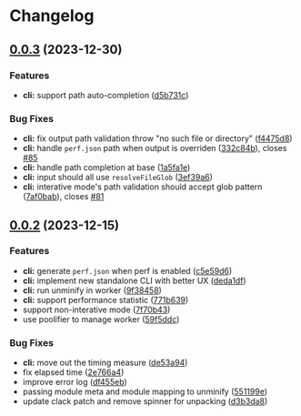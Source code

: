 # Changelog

## [0.0.3](https://github.com/pionxzh/wakaru/compare/cli-v0.0.2...cli-v0.0.3) (2023-12-30)


### Features

* **cli:** support path auto-completion ([d5b731c](https://github.com/pionxzh/wakaru/commit/d5b731cb9fba2941ac4e74035c5d3e00dbfe2c4e))


### Bug Fixes

* **cli:** fix output path validation throw "no such file or directory" ([f4475d8](https://github.com/pionxzh/wakaru/commit/f4475d865aab57d13b0d6d9683fe60c229393849))
* **cli:** handle `perf.json` path when output is overriden ([332c84b](https://github.com/pionxzh/wakaru/commit/332c84ba641cac2c2a08540a6098accb9be28f92)), closes [#85](https://github.com/pionxzh/wakaru/issues/85)
* **cli:** handle path completion at base ([1a5fa1e](https://github.com/pionxzh/wakaru/commit/1a5fa1efa727660cbad57dcf09f7dbe8654447d0))
* **cli:** input should all use `resolveFileGlob` ([3ef39a6](https://github.com/pionxzh/wakaru/commit/3ef39a6aa8dfe1d5e2c03b0965824528ac17c869))
* **cli:** interative mode's path validation should accept glob pattern ([7af0bab](https://github.com/pionxzh/wakaru/commit/7af0bab5f66e4004b3951f24c92478da54a40ca8)), closes [#81](https://github.com/pionxzh/wakaru/issues/81)

## [0.0.2](https://github.com/pionxzh/wakaru/compare/cli-v0.0.1...cli-v0.0.2) (2023-12-15)


### Features

* **cli:** generate `perf.json` when perf is enabled ([c5e59d6](https://github.com/pionxzh/wakaru/commit/c5e59d6d32d585b73f8da92adfc0d591bb50d24f))
* **cli:** implement new standalone CLI with better UX ([deda1df](https://github.com/pionxzh/wakaru/commit/deda1df1c2894c7e9b2b443c01033d366eec549c))
* **cli:** run unminify in worker ([9f38458](https://github.com/pionxzh/wakaru/commit/9f38458b198a48ad6fec95c7ede1c9ff41f283d8))
* **cli:** support performance statistic ([771b639](https://github.com/pionxzh/wakaru/commit/771b639f8147666dee984c5c196d746db5a896b3))
* support non-interative mode ([7f70b43](https://github.com/pionxzh/wakaru/commit/7f70b43f1c4365476c4a4ec2aa77a86652052a2d))
* use poolifier to manage worker ([59f5ddc](https://github.com/pionxzh/wakaru/commit/59f5ddc61d2b0e7f7b59beadcb8c57887777cbf4))


### Bug Fixes

* **cli:** move out the timing measure ([de53a94](https://github.com/pionxzh/wakaru/commit/de53a94219d0c54cdf1d3fc8ddfe5c31aaace618))
* fix elapsed time ([2e766a4](https://github.com/pionxzh/wakaru/commit/2e766a4daa0985585a947d1824bc4c269fca703d))
* improve error log ([df455eb](https://github.com/pionxzh/wakaru/commit/df455eb5fc4186d0d57d7ae5d676a8b45407ad64))
* passing module meta and module mapping to unminify ([551199e](https://github.com/pionxzh/wakaru/commit/551199e52ff10f8a21770b51023fc0d4f7db574f))
* update clack patch and remove spinner for unpacking ([d3b3da8](https://github.com/pionxzh/wakaru/commit/d3b3da871398062684da4d80cd372ffef706b421))
